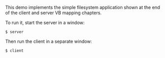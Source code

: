 This demo implements the simple filesystem application shown at the
end of the client and server VB mapping chapters.

To run it, start the server in a window:
```
$ server
```
Then run the client in a separate window:
```
$ client
```